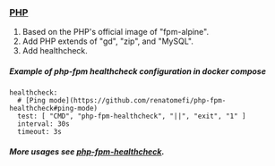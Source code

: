 ### [PHP](https://github.com/zhuwenbing/dockerfiles/blob/master/php/Dockerfile)
1. Based on the PHP's official image of "fpm-alpine".
1. Add PHP extends of "gd", "zip", and "MySQL".
1. Add healthcheck.
##### Example of php-fpm healthcheck configuration in docker compose
```script
healthcheck:
  # [Ping mode](https://github.com/renatomefi/php-fpm-healthcheck#ping-mode)
  test: [ "CMD", "php-fpm-healthcheck", "||", "exit", "1" ]
  interval: 30s
  timeout: 3s
```
##### More usages see [php-fpm-healthcheck](https://github.com/renatomefi/php-fpm-healthcheck).
